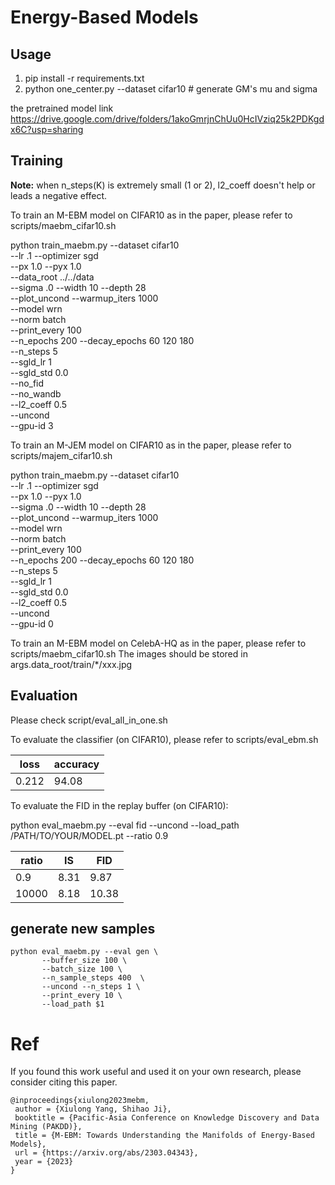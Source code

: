 # Energy-Based Models


## Usage

1. pip install -r requirements.txt
2. python one_center.py --dataset cifar10  # generate GM's mu and sigma

the pretrained model link https://drive.google.com/drive/folders/1akoGmrjnChUu0HcIVziq25k2PDKgdx6C?usp=sharing

## Training

**Note:** when n_steps(K) is extremely small (1 or 2), l2_coeff doesn't help or leads a negative effect.

To train an M-EBM model on CIFAR10 as in the paper, please refer to scripts/maebm_cifar10.sh

python train_maebm.py --dataset cifar10 \
     --lr .1 --optimizer sgd \
     --px 1.0 --pyx 1.0 \
     --data_root ../../data \
     --sigma .0 --width 10 --depth 28 \
     --plot_uncond --warmup_iters 1000 \
     --model wrn \
     --norm batch \
     --print_every 100 \
     --n_epochs 200 --decay_epochs 60 120 180 \
     --n_steps 5   \
     --sgld_lr 1   \
     --sgld_std 0.0 \
     --no_fid       \
     --no_wandb     \
     --l2_coeff 0.5   \
     --uncond \
     --gpu-id 3


To train an M-JEM model on CIFAR10 as in the paper, please refer to scripts/majem_cifar10.sh

python train_maebm.py --dataset cifar10 \
     --lr .1 --optimizer sgd \
     --px 1.0 --pyx 1.0 \
     --sigma .0 --width 10 --depth 28 \
     --plot_uncond --warmup_iters 1000 \
     --model wrn \
     --norm batch \
     --print_every 100 \
     --n_epochs 200 --decay_epochs 60 120 180 \
     --n_steps 5      \
     --sgld_lr 1   \
     --sgld_std 0.0 \
     --l2_coeff 0.5   \
     --uncond \
     --gpu-id 0


To train an M-EBM model on CelebA-HQ as in the paper, please refer to scripts/maebm_cifar10.sh
The images should be stored in args.data_root/train/*/xxx.jpg

## Evaluation

Please check script/eval_all_in_one.sh

To evaluate the classifier (on CIFAR10), please refer to scripts/eval_ebm.sh

loss  |  accuracy
------|-----------
0.212 |   94.08

To evaluate the FID in the replay buffer (on CIFAR10):

python eval_maebm.py --eval fid --uncond --load_path /PATH/TO/YOUR/MODEL.pt --ratio 0.9

ratio  |   IS | FID
-------|------|---------
0.9    | 8.31 | 9.87
10000  | 8.18 | 10.38



## generate new samples

```
python eval_maebm.py --eval gen \
       --buffer_size 100 \
       --batch_size 100 \
       --n_sample_steps 400  \
       --uncond --n_steps 1 \
       --print_every 10 \
       --load_path $1
```


# Ref
If you found this work useful and used it on your own research, please consider citing this paper.

```
@inproceedings{xiulong2023mebm,
 author = {Xiulong Yang, Shihao Ji},
 booktitle = {Pacific-Asia Conference on Knowledge Discovery and Data Mining (PAKDD)},
 title = {M-EBM: Towards Understanding the Manifolds of Energy-Based Models},
 url = {https://arxiv.org/abs/2303.04343},
 year = {2023}
}
```
